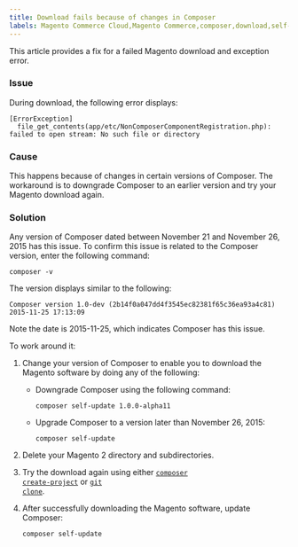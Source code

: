 ```yaml
---
title: Download fails because of changes in Composer
labels: Magento Commerce Cloud,Magento Commerce,composer,download,self-update,2.x.x,how to
---
```


This article provides a fix for a failed Magento download and exception error.

<h3 id="symptom">Issue</h3>

During download, the following error displays:

<pre><code class="language-php">[ErrorException]
  file_get_contents(app/etc/NonComposerComponentRegistration.php): failed to open stream: No such file or directory</code></pre>

<h3 id="symptom">Cause</h3>

This happens because of changes in certain versions of Composer. The workaround is to downgrade Composer to an earlier version and try your Magento download again.

### Solution

Any version of Composer dated between November 21 and November 26, 2015 has this issue. To confirm this issue is related to the Composer version, enter the following command:

<pre><code class="language-php">composer -v</code></pre>

The version displays similar to the following:

<pre><code class="language-php">Composer version 1.0-dev (2b14f0a047dd4f3545ec82381f65c36ea93a4c81) 2015-11-25 17:13:09</code></pre>

Note the date is 2015-11-25, which indicates Composer has this issue.

To work around it:

1. Change your version of Composer to enable you to download the Magento software by doing any of the following:
    
    
    
    * Downgrade Composer using the following command:
        
        
        
        <pre><code class="language-php">composer self-update 1.0.0-alpha11</code></pre>
        
        
    * Upgrade Composer to a version later than November 26, 2015:
        
        
        
        <pre><code class="language-php">composer self-update</code></pre>
        
        
    
    
    
1. Delete your Magento 2 directory and subdirectories.
    
    
1. Try the download again using either <code><a href="https://devdocs.magento.com/guides/v2.3/install-gde/composer.html">composer create-project</a></code> or <code><a href="https://devdocs.magento.com/guides/v2.3/install-gde/prereq/dev_install.html">git clone</a></code>.
1. After successfully downloading the Magento software, update Composer:
    
    
    
    <pre><code class="language-php">composer self-update</code></pre>
    
    